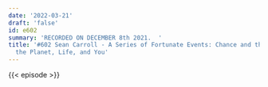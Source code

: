 ```yaml
---
date: '2022-03-21'
draft: 'false'
id: e602
summary: 'RECORDED ON DECEMBER 8th 2021.  '
title: '#602 Sean Carroll - A Series of Fortunate Events: Chance and the Making of
  the Planet, Life, and You'
---
```

{{< episode >}}
